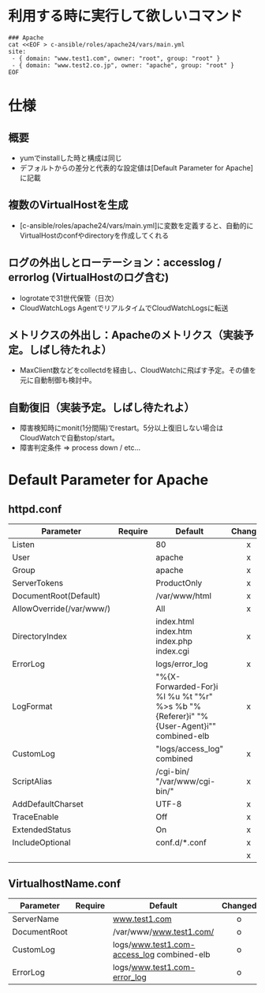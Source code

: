 # 利用する時に実行して欲しいコマンド
    ### Apache
    cat <<EOF > c-ansible/roles/apache24/vars/main.yml
    site:
     - { domain: "www.test1.com", owner: "root", group: "root" }
     - { domain: "www.test2.co.jp", owner: "apache", group: "root" }
    EOF

# 仕様
## 概要
* yumでinstallした時と構成は同じ
* デフォルトからの差分と代表的な設定値は[Default Parameter for Apache]に記載
## 複数のVirtualHostを生成
* [c-ansible/roles/apache24/vars/main.yml]に変数を定義すると、自動的にVirtualHostのconfやdirectoryを作成してくれる
## ログの外出しとローテーション：accesslog / errorlog (VirtualHostのログ含む)
* logrotateで31世代保管（日次）
* CloudWatchLogs AgentでリアルタイムでCloudWatchLogsに転送
## メトリクスの外出し：Apacheのメトリクス（実装予定。しばし待たれよ）
* MaxClient数などをcollectdを経由し、CloudWatchに飛ばす予定。その値を元に自動制御も検討中。
## 自動復旧（実装予定。しばし待たれよ）
* 障害検知時にmonit(1分間隔)でrestart。5分以上復旧しない場合はCloudWatchで自動stop/start。
* 障害判定条件 => process down / etc...

# Default Parameter for Apache
## httpd.conf
|Parameter|Require|Default|Changed|
| ------- |:-----:|-------|:-----:|
|Listen   |       |80     |x      |
|User     |       |apache |x      |
|Group    |       |apache |x      |
|ServerTokens|       |ProductOnly|x      |
|DocumentRoot(Default)|       |/var/www/html|x      |
|AllowOverride(/var/www/)|       |All|x      |
|DirectoryIndex|       |index.html index.htm index.php index.cgi|x      |
|ErrorLog|       |logs/error_log|x      |
|LogFormat|       |"%{X-Forwarded-For}i %l %u %t \"%r\" %>s %b \"%{Referer}i\" \"%{User-Agent}i\"" combined-elb|x      |
|CustomLog|       |"logs/access_log" combined|x      |
|ScriptAlias|       |/cgi-bin/ "/var/www/cgi-bin/"|x      |
|AddDefaultCharset|       |UTF-8|x      |
|TraceEnable|       |Off|x      |
|ExtendedStatus|       |On|x      |
|IncludeOptional|       |conf.d/*.conf|x      |
||       ||x      |

## VirtualhostName.conf
|Parameter|Require|Default|Changed|
| ------- |:-----:|-------|:-----:|
|ServerName   |       |www.test1.com                                 |o      |
|DocumentRoot |       |/var/www/www.test1.com/                       |o      |
|CustomLog    |       |logs/www.test1.com-access_log combined-elb|o      |
|ErrorLog     |       |logs/www.test1.com-error_log              |o      |

